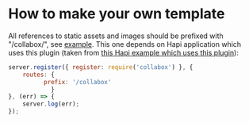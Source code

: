 How to make your own template
=============================

All references to static assets and images should be prefixed with "/collabox/", see [example](index.html). This one depends on Hapi application which uses this plugin (taken from [this Hapi example which uses this plugin](../../../../hapi/index.js)):

```javascript
server.register({ register: require('collabox') }, {
    routes: {
          prefix: '/collabox'
            }
}, (err) => {
    server.log(err);
});
```

